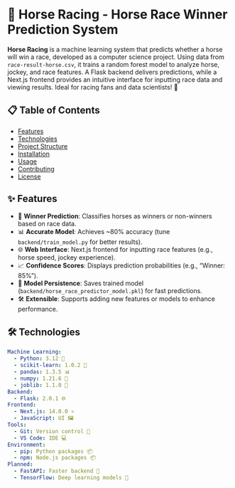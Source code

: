 # 🏇 Horse Racing - Horse Race Winner Prediction System

**Horse Racing** is a machine learning system that predicts whether a horse will win a race, developed as a computer science project. Using data from `race-result-horse.csv`, it trains a random forest model to analyze horse, jockey, and race features. A Flask backend delivers predictions, while a Next.js frontend provides an intuitive interface for inputting race data and viewing results. Ideal for racing fans and data scientists! 🌟

## 📋 Table of Contents
- [Features](#features)
- [Technologies](#technologies)
- [Project Structure](#project-structure)
- [Installation](#installation)
- [Usage](#usage)
- [Contributing](#contributing)
- [License](#license)

## ✨ Features
- 🐎 **Winner Prediction**: Classifies horses as winners or non-winners based on race data.
- 📊 **Accurate Model**: Achieves ~80% accuracy (tune `backend/train_model.py` for better results).
- 🌐 **Web Interface**: Next.js frontend for inputting race features (e.g., horse speed, jockey experience).
- 📈 **Confidence Scores**: Displays prediction probabilities (e.g., “Winner: 85%”).
- 💾 **Model Persistence**: Saves trained model (`backend/horse_race_predictor_model.pkl`) for fast predictions.
- 🛠️ **Extensible**: Supports adding new features or models to enhance performance.

## 🛠️ Technologies
```yaml
Machine Learning:
  - Python: 3.12 🐍
  - scikit-learn: 1.0.2 🤖
  - pandas: 1.3.5 📊
  - numpy: 1.21.6 🔢
  - joblib: 1.1.0 💾
Backend:
  - Flask: 2.0.1 🌐
Frontend:
  - Next.js: 14.0.0 ⚛️
  - JavaScript: UI 🖼️
Tools:
  - Git: Version control 🔗
  - VS Code: IDE 💻
Environment:
  - pip: Python packages 📦
  - npm: Node.js packages 📦
Planned:
  - FastAPI: Faster backend 🚀
  - TensorFlow: Deep learning models 🧠
